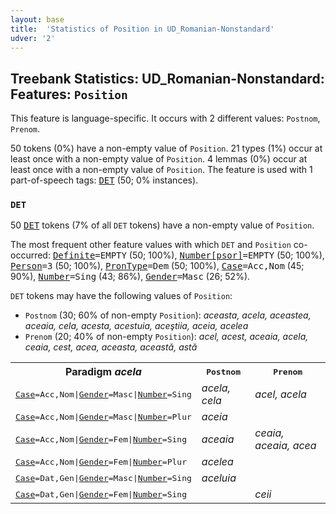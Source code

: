 ```yaml
---
layout: base
title:  'Statistics of Position in UD_Romanian-Nonstandard'
udver: '2'
---
```


## Treebank Statistics: UD_Romanian-Nonstandard: Features: `Position`

This feature is language-specific.
It occurs with 2 different values: `Postnom`, `Prenom`.

50 tokens (0%) have a non-empty value of `Position`.
21 types (1%) occur at least once with a non-empty value of `Position`.
4 lemmas (0%) occur at least once with a non-empty value of `Position`.
The feature is used with 1 part-of-speech tags: <tt><a href="ro_nonstandard-pos-DET.html">DET</a></tt> (50; 0% instances).

### `DET`

50 <tt><a href="ro_nonstandard-pos-DET.html">DET</a></tt> tokens (7% of all `DET` tokens) have a non-empty value of `Position`.

The most frequent other feature values with which `DET` and `Position` co-occurred: <tt><a href="ro_nonstandard-feat-Definite.html">Definite</a></tt><tt>=EMPTY</tt> (50; 100%), <tt><a href="ro_nonstandard-feat-Number-psor.html">Number[psor]</a></tt><tt>=EMPTY</tt> (50; 100%), <tt><a href="ro_nonstandard-feat-Person.html">Person</a></tt><tt>=3</tt> (50; 100%), <tt><a href="ro_nonstandard-feat-PronType.html">PronType</a></tt><tt>=Dem</tt> (50; 100%), <tt><a href="ro_nonstandard-feat-Case.html">Case</a></tt><tt>=Acc,Nom</tt> (45; 90%), <tt><a href="ro_nonstandard-feat-Number.html">Number</a></tt><tt>=Sing</tt> (43; 86%), <tt><a href="ro_nonstandard-feat-Gender.html">Gender</a></tt><tt>=Masc</tt> (26; 52%).

`DET` tokens may have the following values of `Position`:

* `Postnom` (30; 60% of non-empty `Position`): <em>aceasta, acela, aceastea, aceaia, cela, acesta, acestuia, aceştiia, aceia, acelea</em>
* `Prenom` (20; 40% of non-empty `Position`): <em>acel, acest, aceaia, acela, ceaia, cest, acea, aceasta, această, astă</em>

<table>
  <tr><th>Paradigm <i>acela</i></th><th><tt>Postnom</tt></th><th><tt>Prenom</tt></th></tr>
  <tr><td><tt><tt><a href="ro_nonstandard-feat-Case.html">Case</a></tt><tt>=Acc,Nom</tt>|<tt><a href="ro_nonstandard-feat-Gender.html">Gender</a></tt><tt>=Masc</tt>|<tt><a href="ro_nonstandard-feat-Number.html">Number</a></tt><tt>=Sing</tt></tt></td><td><em>acela, cela</em></td><td><em>acel, acela</em></td></tr>
  <tr><td><tt><tt><a href="ro_nonstandard-feat-Case.html">Case</a></tt><tt>=Acc,Nom</tt>|<tt><a href="ro_nonstandard-feat-Gender.html">Gender</a></tt><tt>=Masc</tt>|<tt><a href="ro_nonstandard-feat-Number.html">Number</a></tt><tt>=Plur</tt></tt></td><td><em>aceia</em></td><td></td></tr>
  <tr><td><tt><tt><a href="ro_nonstandard-feat-Case.html">Case</a></tt><tt>=Acc,Nom</tt>|<tt><a href="ro_nonstandard-feat-Gender.html">Gender</a></tt><tt>=Fem</tt>|<tt><a href="ro_nonstandard-feat-Number.html">Number</a></tt><tt>=Sing</tt></tt></td><td><em>aceaia</em></td><td><em>ceaia, aceaia, acea</em></td></tr>
  <tr><td><tt><tt><a href="ro_nonstandard-feat-Case.html">Case</a></tt><tt>=Acc,Nom</tt>|<tt><a href="ro_nonstandard-feat-Gender.html">Gender</a></tt><tt>=Fem</tt>|<tt><a href="ro_nonstandard-feat-Number.html">Number</a></tt><tt>=Plur</tt></tt></td><td><em>acelea</em></td><td></td></tr>
  <tr><td><tt><tt><a href="ro_nonstandard-feat-Case.html">Case</a></tt><tt>=Dat,Gen</tt>|<tt><a href="ro_nonstandard-feat-Gender.html">Gender</a></tt><tt>=Masc</tt>|<tt><a href="ro_nonstandard-feat-Number.html">Number</a></tt><tt>=Sing</tt></tt></td><td><em>aceluia</em></td><td></td></tr>
  <tr><td><tt><tt><a href="ro_nonstandard-feat-Case.html">Case</a></tt><tt>=Dat,Gen</tt>|<tt><a href="ro_nonstandard-feat-Gender.html">Gender</a></tt><tt>=Fem</tt>|<tt><a href="ro_nonstandard-feat-Number.html">Number</a></tt><tt>=Sing</tt></tt></td><td></td><td><em>ceii</em></td></tr>
</table>

